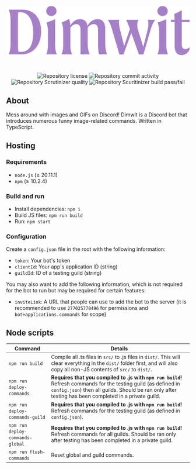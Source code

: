 <div align="center">
    <br>
    <!-- Wordmark -->
    <p>
        <a href="https://github.com/ayvacs/dimwit"><img alt="Dimwit logo" width="550" src="https://raw.githubusercontent.com/ayvacs/dimwit/main/assets/logos/wordmark-min.png"></a>
    </p>
    <br>
    <!-- Badges -->
    <p>
        <img alt="Repository license" src="https://img.shields.io/github/license/ayvacs/dimwit">
        <img alt="Repository commit activity" src="https://img.shields.io/github/commit-activity/w/ayvacs/dimwit">
        <img alt="Repository Scrutinizer quality" src="https://img.shields.io/scrutinizer/quality/g/ayvacs/dimwit">
        <img alt="Repository Scuritinizer build pass/fail" src="https://scrutinizer-ci.com/g/ayvacs/dimwit/badges/build.png?b=main">
    </p>
</div>

## About

Mess around with images and GIFs on Discord! Dimwit is a Discord bot that introduces numerous funny image-related commands. Written in TypeScript.

## Hosting

### Requirements

* `node.js` (≥ 20.11.1)
* `npm` (≥ 10.2.4)

### Build and run

* Install dependencies: `npm i`
* Build JS files: `npm run build`
* Run: `npm start`

### Configuration

Create a `config.json` file in the root with the following information:

* `token`: Your bot's token
* `clientId`: Your app's application ID (string)
* `guildId`: ID of a testing guild (string)

You may also want to add the following information, which is not required for the bot to run but may be required for certain features:

* `inviteLink`: A URL that people can use to add the bot to the server (it is recommended to use `277025770496` for permissions and `bot+applications.commands` for scope)

## Node scripts

| Command | Details |
| - | - |
| `npm run build` | Compile all .ts files in `src/` to .js files in `dist/`. This will clear everything in the `dist/` folder first, and will also copy all non-JS contents of `src/` to `dist/`. |
| `npm run deploy-commands` | **Requires that you compiled to .js with `npm run build`!** Refresh commands for the testing guild (as defined in `config.json`) then all guilds. Should be ran only after testing has been completed in a private guild. |
| `npm run deploy-commands-guild` | **Requires that you compiled to .js with `npm run build`!** Refresh commands for the testing guild (as defined in `config.json`). |
| `npm run deploy-commands-global` | **Requires that you compiled to .js with `npm run build`!** Refresh commands for all guilds. Should be ran only after testing has been completed in a private guild. |
| `npm run flush-commands` | Reset global and guild commands. |